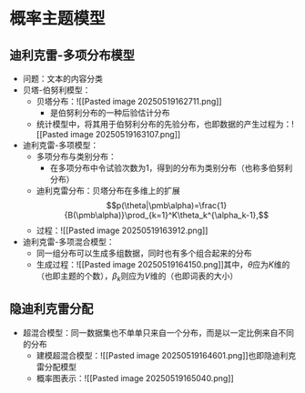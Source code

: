 # 概率主题模型
## 迪利克雷-多项分布模型
- 问题：文本的内容分类
- 贝塔-伯努利模型：
	- 贝塔分布：![[Pasted image 20250519162711.png]]
		- 是伯努利分布的一种后验估计分布
	- 统计模型中，将其用于伯努利分布的先验分布，也即数据的产生过程为：![[Pasted image 20250519163107.png]]
- 迪利克雷-多项模型：
	- 多项分布与类别分布：
		- 在多项分布中令试验次数为1，得到的分布为类别分布（也称多伯努利分布）
	- 迪利克雷分布：贝塔分布在多维上的扩展$$p(\theta|\pmb\alpha)=\frac{1}{B(\pmb\alpha)}\prod_{k=1}^K\theta_k^{\alpha_k-1},$$
	- 过程：![[Pasted image 20250519163912.png]]
- 迪利克雷-多项混合模型：
	- 同一组分布可以生成多组数据，同时也有多个组合起来的分布
	- 生成过程：![[Pasted image 20250519164150.png]]其中，$\theta$应为$K$维的（也即主题的个数），$\beta_k$则应为$V$维的（也即词表的大小）
## 隐迪利克雷分配
- 超混合模型：同一数据集也不单单只来自一个分布，而是以一定比例来自不同的分布
	- 建模超混合模型：![[Pasted image 20250519164601.png]]也即隐迪利克雷分配模型
	- 概率图表示：![[Pasted image 20250519165040.png]]










# 